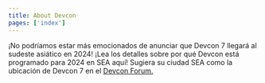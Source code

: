 ```yaml
---
title: About Devcon
pages: ['index']
---
```

¡No podríamos estar más emocionados de anunciar que Devcon 7 llegará al sudeste asiático en 2024! ¡Lea los detalles sobre por qué Devcon está programado para 2024 en SEA aquí! Sugiera su ciudad SEA como la ubicación de Devcon 7 en el <a href="https://forum.devcon.org/c/devcon-7-location-suggestions/14">Devcon Forum.</a>
